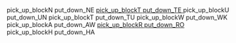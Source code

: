 pick_up_blockN
put_down_NE
<u> pick_up_blockT
put_down_TE </u>
pick_up_blockU
put_down_UN
pick_up_blockT
put_down_TU
pick_up_blockW
put_down_WK
pick_up_blockA
put_down_AW
<u> pick_up_blockR
put_down_RO </u>
pick_up_blockH
put_down_HA